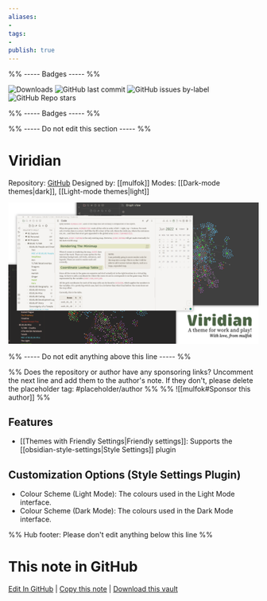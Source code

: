 ```yaml
---
aliases:
- 
tags: 
- 
publish: true
---
```


%% ----- Badges ----- %%

![Downloads](https://img.shields.io/badge/downloads-3530-573E7A?style=for-the-badge&logo=)
![GitHub last commit](https://img.shields.io/github/last-commit/mulfok/obsidian-viridian?color=573E7A&label=last%20update&logo=github&style=for-the-badge)
![GitHub issues by-label](https://img.shields.io/github/issues/mulfok/obsidian-viridian/help%20wanted?color=573E7A&logo=github&style=for-the-badge) 
![GitHub Repo stars](https://img.shields.io/github/stars/mulfok/obsidian-viridian?color=573E7A&logo=github&style=for-the-badge)

%% ----- Badges ----- %%

%% ----- Do not edit this section ----- %%

# Viridian

Repository: [GitHub](https://github.com/mulfok/obsidian-viridian)
Designed by: [[mulfok]]
Modes: [[Dark-mode themes|dark]], [[Light-mode themes|light]]



![screenshot](https://github.com/mulfok/obsidian-viridian/raw/HEAD/cover.png)

%% ----- Do not edit anything above this line ----- %% 

%% Does the repository or author have any sponsoring links? Uncomment the next line and add them to the author's note. If they don't, please delete the placeholder tag: #placeholder/author %%
%% ![[mulfok#Sponsor this author]] %%


## Features

- [[Themes with Friendly Settings|Friendly settings]]: Supports the [[obsidian-style-settings|Style Settings]] plugin

## Customization Options (Style Settings Plugin) 
- Colour Scheme (Light Mode): The colours used in the Light Mode interface.
- Colour Scheme (Dark Mode): The colours used in the Dark Mode interface.


%% Hub footer: Please don't edit anything below this line %%

# This note in GitHub

<span class="git-footer">[Edit In GitHub](https://github.dev/obsidian-community/obsidian-hub/blob/main/02%20-%20Community%20Expansions/02.05%20All%20Community%20Expansions/Themes/Viridian.md "git-hub-edit-note") | [Copy this note](https://raw.githubusercontent.com/obsidian-community/obsidian-hub/main/02%20-%20Community%20Expansions/02.05%20All%20Community%20Expansions/Themes/Viridian.md "git-hub-copy-note") | [Download this vault](https://github.com/obsidian-community/obsidian-hub/archive/refs/heads/main.zip "git-hub-download-vault") </span>
